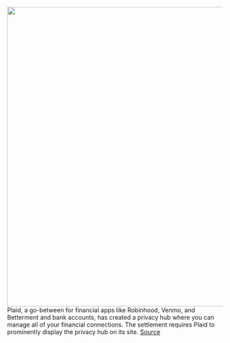 <img src='https://cdn.vox-cdn.com/thumbor/t7Yy895n-ROswcNGWIqvsRnQHTE=/0x0:1944x2134/1200x800/filters:focal(735x812:1045x1122)/cdn.vox-cdn.com/uploads/chorus_image/image/70429090/plaid_privacy_portal.0.png' width='700px' /><br/>
Plaid, a go-between for financial apps like Robinhood, Venmo, and Betterment and bank accounts, has created a privacy hub where you can manage all of your financial connections. The settlement requires Plaid to prominently display the privacy hub on its site.
<a href='https://www.theverge.com/2022/1/25/22899801/plaid-privacy-portal-manage-your-financial'> Source <a/>